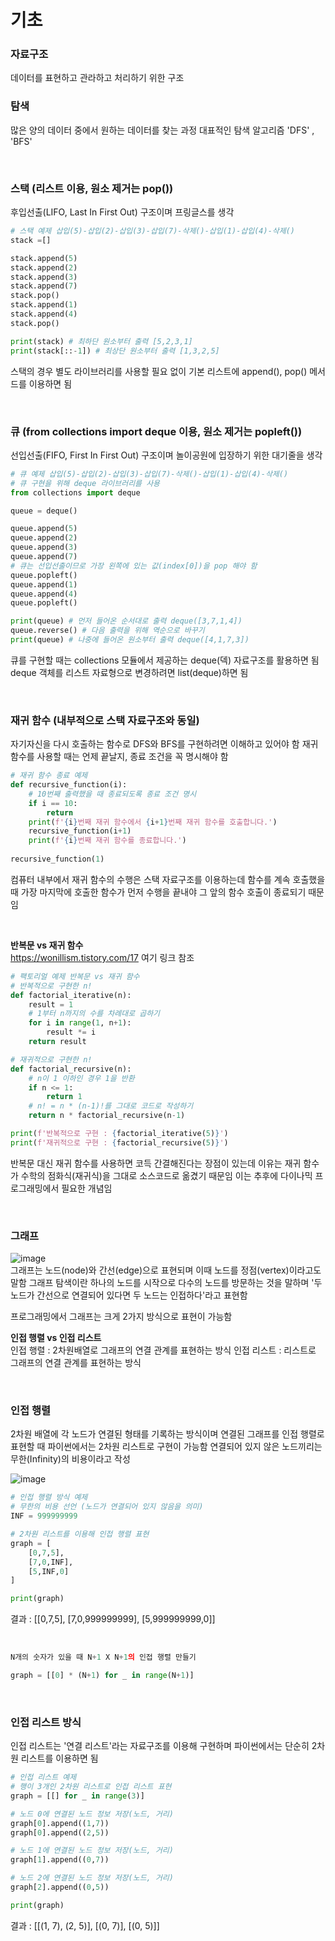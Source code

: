 # 기초
### 자료구조
데이터를 표현하고 관라하고 처리하기 위한 구조

### 탐색
많은 양의 데이터 중에서 원하는 데이터를 찾는 과정
대표적인 탐색 알고리즘 'DFS' , 'BFS'

<br>

### 스택 (리스트 이용, 원소 제거는 pop())
후입선출(LIFO, Last In First Out) 구조이며 프링글스를 생각

```python
# 스택 예제 삽입(5)-삽입(2)-삽입(3)-삽입(7)-삭제()-삽입(1)-삽입(4)-삭제()
stack =[]

stack.append(5)
stack.append(2)
stack.append(3)
stack.append(7)
stack.pop()
stack.append(1)
stack.append(4)
stack.pop()

print(stack) # 최하단 원소부터 출력 [5,2,3,1]
print(stack[::-1]) # 최상단 원소부터 출력 [1,3,2,5]
```
스택의 경우 별도 라이브러리를 사용할 필요 없이 기본 리스트에 append(), pop() 메서드를 이용하면 됨

<br>

### 큐 (from collections import deque 이용, 원소 제거는 popleft())
선입선출(FIFO, First In First Out) 구조이며 놀이공원에 입장하기 위한 대기줄을 생각

```python
# 큐 예제 삽입(5)-삽입(2)-삽입(3)-삽입(7)-삭제()-삽입(1)-삽입(4)-삭제()
# 큐 구현을 위해 deque 라이브러리를 사용
from collections import deque

queue = deque()

queue.append(5)
queue.append(2)
queue.append(3)
queue.append(7)
# 큐는 선입선출이므로 가장 왼쪽에 있는 값(index[0])을 pop 해야 함
queue.popleft()
queue.append(1)
queue.append(4)
queue.popleft()

print(queue) # 먼저 들어온 순서대로 출력 deque([3,7,1,4])
queue.reverse() # 다음 출력을 위해 역순으로 바꾸기
print(queue) # 나중에 들어온 원소부터 출력 deque([4,1,7,3])
```
큐를 구현할 때는 collections 모듈에서 제공하는 deque(덱) 자료구조를 활용하면 됨
deque 객체를 리스트 자료형으로 변경하려면 list(deque)하면 됨

<br>

### 재귀 함수 (내부적으로 스택 자료구조와 동일)
자기자신을 다시 호출하는 함수로 DFS와 BFS를 구현하려면 이해하고 있어야 함
재귀 함수를 사용할 때는 언제 끝날지, 종료 조건을 꼭 명시해야 함

```python
# 재귀 함수 종료 예제
def recursive_function(i):
    # 10번째 출력했을 때 종료되도록 종료 조건 명시
    if i == 10:
        return
    print(f'{i}번째 재귀 함수에서 {i+1}번째 재귀 함수를 호출합니다.')
    recursive_function(i+1)
    print(f'{i}번째 재귀 함수를 종료합니다.')
    
recursive_function(1)
```
컴퓨터 내부에서 재귀 함수의 수행은 스택 자료구조를 이용하는데 함수를 계속 호출했을 때 가장 마지막에 호출한 함수가 먼저 수행을 끝내야 그 앞의 함수 호출이 종료되기 때문임

<br>

<b>반복문 vs 재귀 함수</b>
<br>
https://wonillism.tistory.com/17
여기 링크 참조
<br>

```python
# 팩토리얼 예제 반복문 vs 재귀 함수
# 반복적으로 구현한 n!
def factorial_iterative(n):
    result = 1
    # 1부터 n까지의 수를 차례대로 곱하기
    for i in range(1, n+1):
        result *= i
    return result

# 재귀적으로 구현한 n!
def factorial_recursive(n):
    # n이 1 이하인 경우 1을 반환
    if n <= 1:
        return 1
    # n! = n * (n-1)!를 그대로 코드로 작성하기
    return n * factorial_recursive(n-1)

print(f'반복적으로 구현 : {factorial_iterative(5)}')
print(f'재귀적으로 구현 : {factorial_recursive(5)}')
```
반복문 대신 재귀 함수를 사용하면 코득 간결해진다는 장점이 있는데 이유는 재귀 함수가 수학의 점화식(재귀식)을 그대로 소스코드로 옮겼기 때문임
이는 추후에 다이나믹 프로그래밍에서 필요한 개념임
   
<br>

### 그래프
![image](https://user-images.githubusercontent.com/76419721/141734962-090fec03-7a68-46eb-9608-fbc9a654330b.png)
<br>
그래프는 노드(node)와 간선(edge)으로 표현되며 이때 노드를 정점(vertex)이라고도 말함
그래프 탐색이란 하나의 노드를 시작으로 다수의 노드를 방문하는 것을 말하며 '두 노드가 간선으로 연결되어 있다면 두 노드는 인접하다'라고 표현함

프로그래밍에서 그래프는 크게 2가지 방식으로 표현이 가능함

<b>인접 행렬 vs 인접 리스트</b>
<br>
인접 행렬 : 2차원배열로 그래프의 연결 관계를 표현하는 방식
인접 리스트 : 리스트로 그래프의 연결 관계를 표현하는 방식

<br>

### 인접 행렬 
2차원 배열에 각 노드가 연결된 형태를 기록하는 방식이며 연결된 그래프를 인접 행렬로 표현할 때 파이썬에서는 2차원 리스트로 구현이 가능함
연결되어 있지 않은 노드끼리는 무한(Infinity)의 비용이라고 작성

![image](https://user-images.githubusercontent.com/76419721/141735970-821f1ee5-0e43-484c-ba6c-13e09de3f0bd.png)

```python
# 인접 행렬 방식 예제
# 무한의 비용 선언 (노드가 연결되어 있지 않음을 의미)
INF = 999999999 

# 2차원 리스트를 이용해 인접 행렬 표현
graph = [
    [0,7,5],
    [7,0,INF],
    [5,INF,0]
]

print(graph)
```
결과 : [[0,7,5], [7,0,999999999], [5,999999999,0]]

<br>

```python
N개의 숫자가 있을 때 N+1 X N+1의 인접 행렬 만들기

graph = [[0] * (N+1) for _ in range(N+1)]
```

<br>

### 인접 리스트 방식
인접 리스트는 '연결 리스트'라는 자료구조를 이용해 구현하며 파이썬에서는 단순히 2차원 리스트를 이용하면 됨

```python
# 인접 리스트 예제
# 행이 3개인 2차원 리스트로 인접 리스트 표현
graph = [[] for _ in range(3)]

# 노드 0에 연결된 노드 정보 저장(노드, 거리)
graph[0].append((1,7))
graph[0].append((2,5))

# 노드 1에 연결된 노드 정보 저장(노드, 거리)
graph[1].append((0,7))

# 노드 2에 연결된 노드 정보 저장(노드, 거리)
graph[2].append((0,5))

print(graph)
```
결과 : [[(1, 7), (2, 5)], [(0, 7)], [(0, 5)]]

<br>

